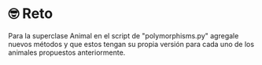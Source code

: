 # 🤓 Reto
Para la superclase Animal en el script de "polymorphisms.py" agregale nuevos métodos y que estos tengan su propia versión para cada uno de los animales propuestos anteriormente.